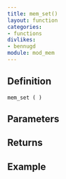 ```yaml
---
title: mem_set()
layout: function
categories:
- functions
divlikes:
- bennugd
module: mod_mem
---
```


## Definition

    mem_set ( )

## Parameters

## Returns

## Example
